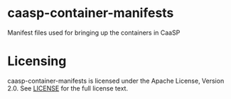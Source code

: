 # caasp-container-manifests
Manifest files used for bringing up the containers in CaaSP

# Licensing

caasp-container-manifests is licensed under the Apache License, Version 2.0. See
[LICENSE](https://github.com/kubic-project/caasp-container-manifests/blob/master/LICENSE) for the full license text.

